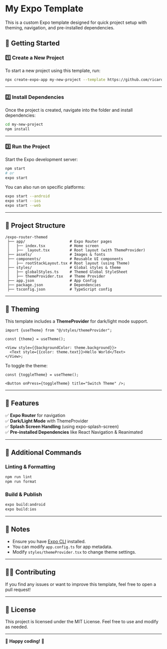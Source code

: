 # My Expo Template

This is a custom Expo template designed for quick project setup with theming, navigation, and pre-installed dependencies.

## 🚀 Getting Started

### **1️⃣ Create a New Project**

To start a new project using this template, run:

```sh
npx create-expo-app my-new-project --template https://github.com/ricardo-boone/expo-router-themed
```

---

### **2️⃣ Install Dependencies**

Once the project is created, navigate into the folder and install dependencies:

```sh
cd my-new-project
npm install
```

---

### **3️⃣ Run the Project**

Start the Expo development server:

```sh
npm start
# or
expo start
```

You can also run on specific platforms:

```sh
expo start --android
expo start --ios
expo start --web
```

---

## 📂 Project Structure

```
/expo-router-themed
 ├── app/                    # Expo Router pages
 │   ├── index.tsx           # Home screen
 │   ├── _layout.tsx         # Root layout (with ThemeProvider)
 ├── assets/                 # Images & fonts
 ├── components/             # Reusable UI components
 │   ├── rootStackLayout.tsx # Root layout (using Theme)
 ├── styles/                 # Global styles & theme
 │   ├── globalStyles.ts     # Themed Global StyleSheet
 │   ├── themeProvider.tsx   # Theme Provider
 ├── app.json                # App Config
 ├── package.json            # Dependencies
 ├── tsconfig.json           # TypeScript config
```

---

## 🎨 Theming

This template includes a **ThemeProvider** for dark/light mode support.

```tsx
import {useTheme} from "@/styles/themeProvider";

const {theme} = useTheme();

<View style={{backgroundColor: theme.background}}>
  <Text style={{color: theme.text}}>Hello World</Text>
</View>;
```

To toggle the theme:

```tsx
const {toggleTheme} = useTheme();

<Button onPress={toggleTheme} title="Switch Theme" />;
```

---

## 📜 Features

✅ **Expo Router** for navigation  
✅ **Dark/Light Mode** with ThemeProvider  
✅ **Splash Screen Handling** (using expo-splash-screen)  
✅ **Pre-installed Dependencies** like React Navigation & Reanimated

---

## 📖 Additional Commands

### **Linting & Formatting**

```sh
npm run lint
npm run format
```

### **Build & Publish**

```sh
expo build:android
expo build:ios
```

---

## 📌 Notes

- Ensure you have [Expo CLI](https://docs.expo.dev/get-started/installation/) installed.
- You can modify `app.config.ts` for app metadata.
- Modify `styles/themeProvider.tsx` to change theme settings.

---

## 👨‍💻 Contributing

If you find any issues or want to improve this template, feel free to open a pull request!

---

## 📜 License

This project is licensed under the MIT License. Feel free to use and modify as needed.

---

🚀 **Happy coding!** 🎉

